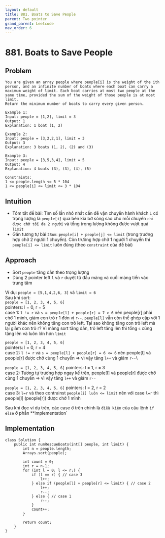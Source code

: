 ```yaml
---
layout: default
title: 881. Boats to Save People
parent: Two pointer
grand_parent: Leetcode
nav_order: 6
---
```


# 881. Boats to Save People

## Problem

```
You are given an array people where people[i] is the weight of the ith person, and an infinite number of boats where each boat can carry a maximum weight of limit. Each boat carries at most two people at the same time, provided the sum of the weight of those people is at most limit.
Return the minimum number of boats to carry every given person.

Example 1:
Input: people = [1,2], limit = 3
Output: 1
Explanation: 1 boat (1, 2)

Example 2:
Input: people = [3,2,2,1], limit = 3
Output: 3
Explanation: 3 boats (1, 2), (2) and (3)

Example 3:
Input: people = [3,5,3,4], limit = 5
Output: 4
Explanation: 4 boats (3), (3), (4), (5)

Constraints:
1 <= people.length <= 5 * 104
1 <= people[i] <= limit <= 3 * 104
```

## Intuition
- Tóm tắt đề bài: Tìm số lần nhỏ nhất cần để vận chuyển hành khách `i` có trọng lượng là `people[i]` qua bên kia bờ sông sao cho mỗi chuyến `chỉ được chở tối đa 2 người` và tổng trọng lượng không được vượt quá `limit`
- Gần tương tự bài `2Sum`: `people[i] + people[j] <= limit` (trong trường hợp chở 2 người 1 chuyến). Còn trường hợp chở 1 người 1 chuyến thì `people[i] <= limit` luôn đúng (theo `constraint` của đề bài)

## Approach
- Sort `people` tăng dần theo trọng lượng
- Dùng 2 pointer left `l` và `r` duyệt từ đầu mảng và cuối mảng tiến vào trung tâm

Ví dụ: `people = [5,1,4,2,6, 3]` và `limit = 6` \
Sau khi sort: \
`people = [1, 2, 3, 4, 5, 6]` \
pointers: l = 0, r = 5 \
case 1: `l != r` và `s = people[l] + people[r] = 7 > 6` nên people[r] phải chở 1 mình, giảm con trỏ r 1 đơn vị `r--`. `people[l]` vẫn còn thể ghép cặp với 1 người khác nên không tăng con trỏ left. Tại sao không tăng con trỏ left mà lại giảm con trỏ r? Vì mảng sort tăng dần, trỏ left tăng lên thì tổng `s` cũng tăng lên và luôn lớn hơn `limit`
	
`people = [1, 2, 3, 4, 5, 6]` \
pointers: l = 0, r = 4 \
case 2: `l != r` và `s = people[l] + people[r] = 6 <= 6` nên people[l] và people[r] được chở cùng 1 chuyến => vì vậy tăng `l++` và giảm `r--`\


`people = [1, 2, 3, 4, 5, 6]`
pointers: l = 1, r = 3 \
case 2: Tương tự trường hợp ngay kế trên, people[l] và people[r] được chở cùng 1 chuyến => vì vậy tăng `l++` và giảm `r--` 


`people = [1, 2, 3, 4, 5, 6]`
pointers: l = 2, r = 2 \
case 3: `l=r` và theo contrainst `people[i] luôn <= limit` nên với case `l=r` thì people[l] (people[r]) được chở 1 mình

Sau khi đọc ví dụ trên, các case ở trên chính là `điều kiện` của câu lệnh `if else` ở phần **implementation`

## Implementation
```
class Solution {
    public int numRescueBoats(int[] people, int limit) {
        int n = people.length;
        Arrays.sort(people);

        int count = 0;
        int r = n-1;
        for (int l = 0; l <= r;) {
            if (l == r) { // case 3
                l++;
            } else if (people[l] + people[r] <= limit) { // case 2
                l++;
                r--;
            } else { // case 1
                r--;
            }
            count++;
        }

        return count;
    }
}
```